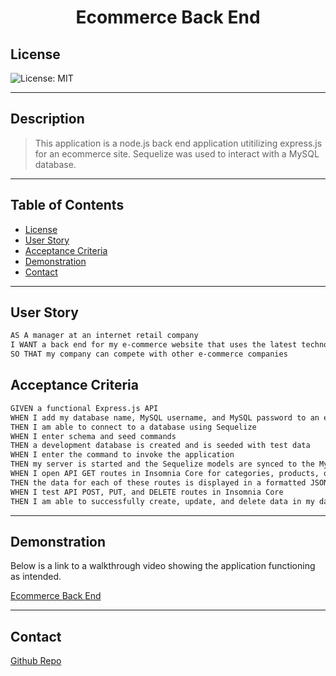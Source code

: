 <h1 align='center'>Ecommerce Back End</h1>

## License

![License: MIT](https://img.shields.io/badge/License-MIT-purple.svg)

---

## Description

> This application is a node.js back end application utitilizing express.js for an ecommerce site. Sequelize was used to interact with a MySQL database.

---

## Table of Contents

- [License](#license)
- [User Story](#user-story)
- [Acceptance Criteria](#acceptance-criteria)
- [Demonstration](#demonstration)
- [Contact](#contact)

---

## User Story

```md
AS A manager at an internet retail company
I WANT a back end for my e-commerce website that uses the latest technologies
SO THAT my company can compete with other e-commerce companies
```

## Acceptance Criteria

```md
GIVEN a functional Express.js API
WHEN I add my database name, MySQL username, and MySQL password to an environment variable file
THEN I am able to connect to a database using Sequelize
WHEN I enter schema and seed commands
THEN a development database is created and is seeded with test data
WHEN I enter the command to invoke the application
THEN my server is started and the Sequelize models are synced to the MySQL database
WHEN I open API GET routes in Insomnia Core for categories, products, or tags
THEN the data for each of these routes is displayed in a formatted JSON
WHEN I test API POST, PUT, and DELETE routes in Insomnia Core
THEN I am able to successfully create, update, and delete data in my database
```

---

## Demonstration

Below is a link to a walkthrough video showing the application functioning as intended.

[Ecommerce Back End](https://drive.google.com/file/d/1jiU6v-C8M5FoldRhMj1wg_qqpUDMqNU1/view)

---

## Contact

[Github Repo](https://github.com/Klgibsonjr/ecommerce-back-end)
